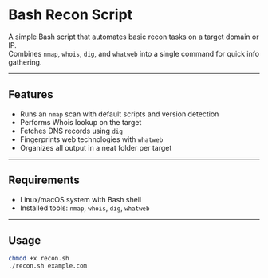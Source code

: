 # Bash Recon Script

A simple Bash script that automates basic recon tasks on a target domain or IP.  
Combines `nmap`, `whois`, `dig`, and `whatweb` into a single command for quick info gathering.

---

## Features  
- Runs an `nmap` scan with default scripts and version detection  
- Performs Whois lookup on the target  
- Fetches DNS records using `dig`  
- Fingerprints web technologies with `whatweb`  
- Organizes all output in a neat folder per target  

---

## Requirements  
- Linux/macOS system with Bash shell  
- Installed tools: `nmap`, `whois`, `dig`, `whatweb`  

---

## Usage  

```bash
chmod +x recon.sh
./recon.sh example.com
